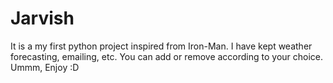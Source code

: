 # Jarvish
It is a my first python project inspired from Iron-Man.
I have kept weather forecasting, emailing, etc. You can add or remove according to your choice.
Ummm, Enjoy :D

